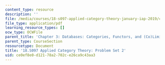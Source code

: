 ```yaml
---
content_type: resource
description: ''
file: /media/courses/18-s097-applied-category-theory-january-iap-2019/ce0ef8e0d12178a2702ce26ca9c43aa3_18-s097iap19ps2.pdf
file_type: application/pdf
learning_resource_types: []
ocw_type: OCWFile
parent_title: 'Chapter 3: Databases: Categories, Functors, and (Co)Limits'
parent_type: CourseSection
resourcetype: Document
title: '18.S097 Applied Category Theory: Problem Set 2'
uid: ce0ef8e0-d121-78a2-702c-e26ca9c43aa3
---
```

